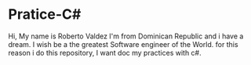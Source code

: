 # Pratice-C#

Hi, My name is Roberto Valdez I'm from Dominican Republic and i have a dream.
I wish be a the greatest Software engineer of the World.
for this reason i do this repository, I want doc my practices with c#. 
